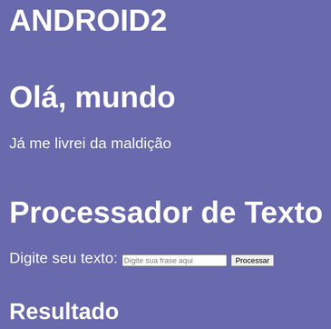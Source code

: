 # ANDROID2
<title>HTML5 – Estrutura básica</title> <style> body { background-color: rgb(105, 105, 173); color: white; font: normal 20pt Arial; } </style>
<h1>Olá, mundo</h1>
<p>Já me livrei da maldição</p>

<!-- Adicionando um campo de entrada e um botão para processar o texto -->
<h1>Processador de Texto</h1>
<label for="inputString">Digite seu texto:</label>
<input type="text" id="inputString" placeholder="Digite sua frase aqui">
<button onclick="capitalizarPalavra()">Processar</button>
<h2>Resultado</h2>
<p id="outputString"></p>

<script>
    // Função para capitalizar palavras com mais de dois caracteres
    function capitalizarPalavra() {
        const identificador = document.getElementById("inputString").value;
        const palavras = identificador.split(" "); // Divide o texto em palavras

        const resultado = palavras.map(palavra => {
            if (palavra.length > 2) {
                return palavra.charAt(0).toUpperCase() + palavra.slice(1).toLowerCase();
            } else {
                return palavra;
            }
        });

        document.getElementById("outputString").textContent = resultado.join(" ");
    }

    // Exibir alerta na página 
    window.alert('Minha primeira mensagem');
    // Botão de sim ou não
    window.confirm('Está gostando de JS?');
    // Pergunta 
    window.prompt('Qual é o seu nome?');
</script>
